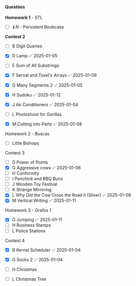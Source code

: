 #### Questões

**Homework 1** - STL
- [ ] ⏫ N - Persistent Bookcase

**Contest 2**
- [ ] B Digit Queries
- [x] D Lamp ✅ 2025-01-05

- [ ] E Sum of All Substrings
- [x] F Serval and Toxel's Arrays ✅ 2025-01-08
- [x] G Many Segments 2 ✅ 2025-01-05
- [x] H Sudoku ✅ 2025-01-12
- [x] J Air Conditioners ✅ 2025-01-04
- [ ] L Photoshoot for Gorillas
- [x] M Cutting into Parts ✅ 2025-01-08

Homework 2 - Buscas
- [ ]  Little Bishops

Contest 3 
- [ ]  D Power of Points
- [x] G Aggressive cows ✅ 2025-01-06
- [ ]  H Conformity
- [ ]  I Penchick and BBQ Buns
- [ ]  J Wooden Toy Festival
- [ ]  K Strange Mirroring
- [x] L Why Did the Cow Cross the Road II (Silver) ✅ 2025-01-06
- [x] M Vertical Writing ✅ 2025-01-11

Homework 3 - Grafos 1
- [x] G Jumping ✅ 2025-01-11
- [ ] H Business Stamps
- [ ] L Police Stations

Contest 4
- [x] B Kernel Scheduler ✅ 2025-01-04
- [x] G Socks 2 ✅ 2025-01-04
- [ ] H Christmas
- [ ] L Christmas Tree



